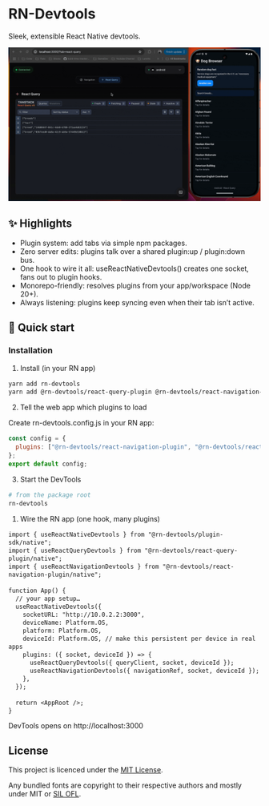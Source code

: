 # RN-Devtools

Sleek, extensible React Native devtools.

![alt text](https://github.com/DorianMazur/rn-devtools/raw/main/react-query-plugin.gif "React Query Plugin")

## ✨ Highlights

- Plugin system: add tabs via simple npm packages.
- Zero server edits: plugins talk over a shared plugin:up / plugin:down bus.
- One hook to wire it all: useReactNativeDevtools() creates one socket, fans out to plugin hooks.
- Monorepo-friendly: resolves plugins from your app/workspace (Node 20+).
- Always listening: plugins keep syncing even when their tab isn’t active.

## 🚀 Quick start

### Installation

1. Install (in your RN app)

```bash
yarn add rn-devtools
yarn add @rn-devtools/react-query-plugin @rn-devtools/react-navigation-plugin
```

2. Tell the web app which plugins to load

Create rn-devtools.config.js in your RN app:

```js
const config = {
  plugins: ["@rn-devtools/react-navigation-plugin", "@rn-devtools/react-query-plugin"],
};
export default config;
```

3. Start the DevTools
   
```bash
# from the package root
rn-devtools
```

1. Wire the RN app (one hook, many plugins)

```tsx
import { useReactNativeDevtools } from "@rn-devtools/plugin-sdk/native";
import { useReactQueryDevtools } from "@rn-devtools/react-query-plugin/native";
import { useReactNavigationDevtools } from "@rn-devtools/react-navigation-plugin/native";

function App() {
  // your app setup…
  useReactNativeDevtools({
    socketURL: "http://10.0.2.2:3000",
    deviceName: Platform.OS,
    platform: Platform.OS,
    deviceId: Platform.OS, // make this persistent per device in real apps
    plugins: ({ socket, deviceId }) => {
      useReactQueryDevtools({ queryClient, socket, deviceId });
      useReactNavigationDevtools({ navigationRef, socket, deviceId });
    },
  });

  return <AppRoot />;
}
```

DevTools opens on http://localhost:3000


## License
This project is licenced under the [MIT License](http://opensource.org/licenses/mit-license.html).

Any bundled fonts are copyright to their respective authors and mostly under MIT or [SIL OFL](http://scripts.sil.org/OFL).
